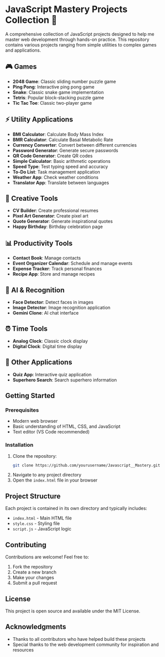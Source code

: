 # JavaScript Mastery Projects Collection 🚀

A comprehensive collection of JavaScript projects designed to help me master web development through hands-on practice. This repository contains various projects ranging from simple utilities to complex games and applications.

## 🎮 Games
- **2048 Game**: Classic sliding number puzzle game
- **Ping Pong**: Interactive ping pong game
- **Snake**: Classic snake game implementation
- **Tetris**: Popular block-stacking puzzle game
- **Tic Tac Toe**: Classic two-player game

## ⚡ Utility Applications
- **BMI Calculator**: Calculate Body Mass Index
- **BMR Calculator**: Calculate Basal Metabolic Rate
- **Currency Converter**: Convert between different currencies
- **Password Generator**: Generate secure passwords
- **QR Code Generator**: Create QR codes
- **Simple Calculator**: Basic arithmetic operations
- **Speed Type**: Test typing speed and accuracy
- **To-Do List**: Task management application
- **Weather App**: Check weather conditions
- **Translator App**: Translate between languages

## 🎨 Creative Tools
- **CV Builder**: Create professional resumes
- **Pixel Art Generator**: Create pixel art
- **Quote Generator**: Generate inspirational quotes
- **Happy Birthday**: Birthday celebration page

## 📊 Productivity Tools
- **Contact Book**: Manage contacts
- **Event Organizer Calendar**: Schedule and manage events
- **Expense Tracker**: Track personal finances
- **Recipe App**: Store and manage recipes

## 🤖 AI & Recognition
- **Face Detector**: Detect faces in images
- **Image Detector**: Image recognition application
- **Gemini Clone**: AI chat interface

## ⏰ Time Tools
- **Analog Clock**: Classic clock display
- **Digital Clock**: Digital time display

## 📱 Other Applications
- **Quiz App**: Interactive quiz application
- **Superhero Search**: Search superhero information

## Getting Started

### Prerequisites
- Modern web browser
- Basic understanding of HTML, CSS, and JavaScript
- Text editor (VS Code recommended)

### Installation
1. Clone the repository:
   ```bash
   git clone https://github.com/yourusername/Javascript__Mastery.git
   ```
2. Navigate to any project directory
3. Open the `index.html` file in your browser

## Project Structure
Each project is contained in its own directory and typically includes:
- `index.html` - Main HTML file
- `style.css` - Styling file
- `script.js` - JavaScript logic

## Contributing
Contributions are welcome! Feel free to:
1. Fork the repository
2. Create a new branch
3. Make your changes
4. Submit a pull request

## License
This project is open source and available under the MIT License.

## Acknowledgments
- Thanks to all contributors who have helped build these projects
- Special thanks to the web development community for inspiration and resources
